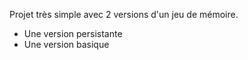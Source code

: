 Projet très simple avec 2 versions d'un jeu de mémoire.

- Une version persistante
- Une version basique
